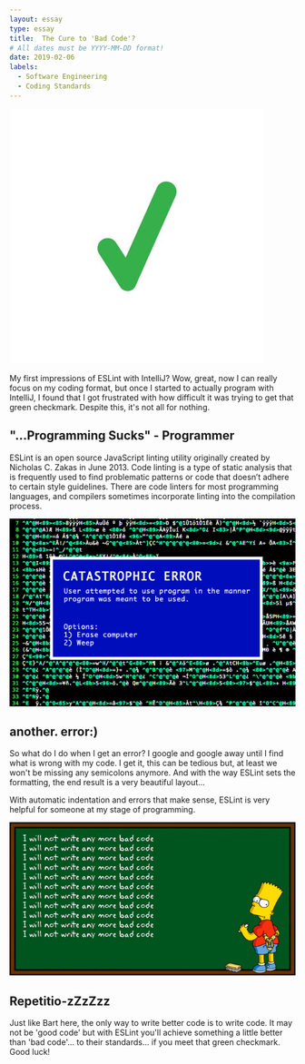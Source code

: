 ```yaml
---
layout: essay
type: essay
title:  The Cure to 'Bad Code'?
# All dates must be YYYY-MM-DD format!
date: 2019-02-06
labels:
  - Software Engineering
  - Coding Standards
---
```


<img class="ui tiny right circular floated image" src="../images/greencheckmark.jpg">

My first impressions of ESLint with IntelliJ? Wow, great, now I can really focus on my coding format, but once I started to actually program with IntelliJ, I found that I got frustrated with how difficult it was trying to get that green checkmark. Despite this, it's not all for nothing.
  
## "...Programming Sucks" - Programmer
   
ESLint is an open source JavaScript linting utility originally created by Nicholas C. Zakas in June 2013. Code linting is a type of static analysis that is frequently used to find problematic patterns or code that doesn’t adhere to certain style guidelines. There are code linters for most programming languages, and compilers sometimes incorporate linting into the compilation process.

<img class="ui large right floated image" src="../images/error.gif">

## another. error:)

So what do I do when I get an error? I google and google away until I find what is wrong with my code. I get it, this can be tedious but, at least we won't be missing any semicolons anymore. And with the way ESLint sets the formatting, the end result is a very beautiful layout...

With automatic indentation and errors that make sense, ESLint is very helpful for someone at my stage of programming.

<img class="ui large left floated image" src="../images/bartbadcode.gif">

## Repetitio-zZzZzz

Just like Bart here, the only way to write better code is to write code. It may not be 'good code' but with ESLint you'll achieve something a little better than 'bad code'... to their standards... if you meet that green checkmark. Good luck!

